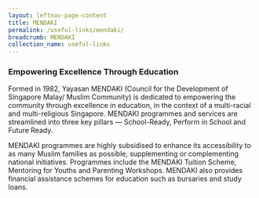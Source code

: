 ```yaml
---
layout: leftnav-page-content
title: MENDAKI
permalink: /useful-links/mendaki/
breadcrumb: MENDAKI
collection_name: useful-links
---
```


### Empowering Excellence Through Education

Formed in 1982, Yayasan MENDAKI (Council for the Development of Singapore Malay/ Muslim Community) is dedicated
to empowering the community through excellence in education, in the context of a multi-racial and multi-religious
Singapore. MENDAKI programmes and services are streamlined into three key pillars — School-Ready, Perform in
School and Future Ready.

MENDAKI programmes are highly subsidised to enhance its accessibility to as many Muslim families as possible,
supplementing or complementing national initiatives. Programmes include the MENDAKI Tuition Scheme, Mentoring for
Youths and Parenting Workshops. MENDAKI also provides financial assistance schemes for education such as bursaries
and study loans.
